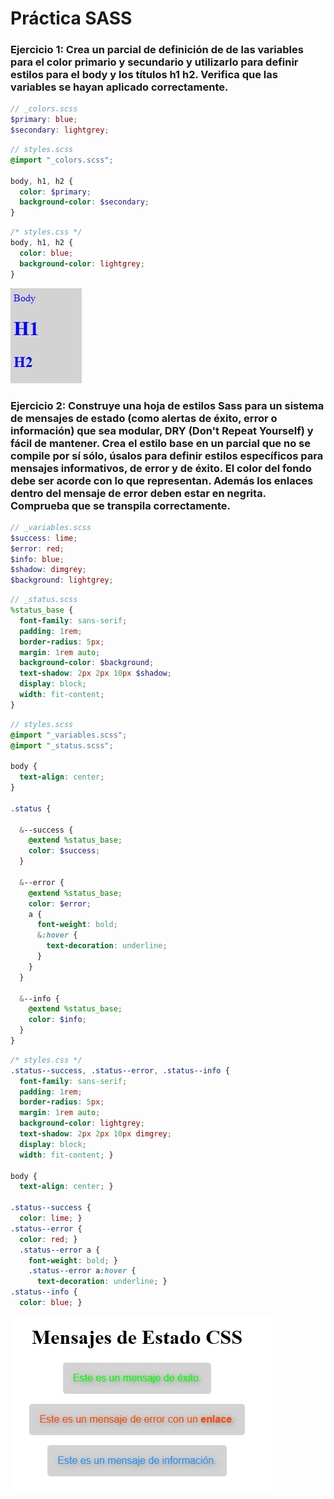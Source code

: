 # Práctica SASS

### **Ejercicio 1**: Crea un parcial de definición de de las variables para el color primario y secundario y utilizarlo para definir estilos para el body y los títulos h1 h2. Verifica que las variables se hayan aplicado correctamente.

```scss
// _colors.scss
$primary: blue;
$secondary: lightgrey;
```

```scss
// styles.scss
@import "_colors.scss";

body, h1, h2 {
  color: $primary;
  background-color: $secondary;
}
```

```css
/* styles.css */
body, h1, h2 {
  color: blue;
  background-color: lightgrey;
}
```

![Ejercicio 1](./images/1.png)

### **Ejercicio 2**: Construye una hoja de estilos Sass para un sistema de mensajes de estado (como alertas de éxito, error o información) que sea modular, DRY (Don't Repeat Yourself) y fácil de mantener. Crea el estilo base en un parcial que no se compile por sí sólo, úsalos para definir estilos específicos para mensajes informativos, de error y de éxito. El color del fondo debe ser acorde con lo que representan. Además los enlaces dentro del mensaje de error deben estar en negrita. Comprueba que se transpila correctamente.

```scss
// _variables.scss
$success: lime;
$error: red;
$info: blue;
$shadow: dimgrey;
$background: lightgrey;
```

```scss
// _status.scss
%status_base {
  font-family: sans-serif;
  padding: 1rem;
  border-radius: 5px;
  margin: 1rem auto;
  background-color: $background;
  text-shadow: 2px 2px 10px $shadow;
  display: block;
  width: fit-content;
}
```

```scss
// styles.scss
@import "_variables.scss";
@import "_status.scss";

body {
  text-align: center;
}

.status {
  
  &--success {
    @extend %status_base;
    color: $success;
  }
  
  &--error {
    @extend %status_base;
    color: $error;
    a {
      font-weight: bold;
      &:hover {
        text-decoration: underline;
      }
    }
  }
  
  &--info {
    @extend %status_base;
    color: $info;
  }
}
```

```css
/* styles.css */
.status--success, .status--error, .status--info {
  font-family: sans-serif;
  padding: 1rem;
  border-radius: 5px;
  margin: 1rem auto;
  background-color: lightgrey;
  text-shadow: 2px 2px 10px dimgrey;
  display: block;
  width: fit-content; }

body {
  text-align: center; }

.status--success {
  color: lime; }
.status--error {
  color: red; }
  .status--error a {
    font-weight: bold; }
    .status--error a:hover {
      text-decoration: underline; }
.status--info {
  color: blue; }
```

![Ejercicio 2](./images/2.png)